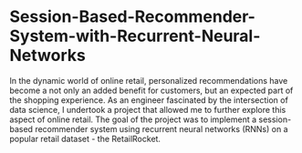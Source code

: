 # Session-Based-Recommender-System-with-Recurrent-Neural-Networks

In the dynamic world of online retail, personalized recommendations have become a not only an
added benefit for customers, but an expected part of the shopping experience. As an engineer fascinated by the intersection of data science, 
I undertook a project that allowed me to further explore this aspect of online retail. The goal of the project was to implement a session-based recommender system 
using recurrent neural networks (RNNs) on a popular retail dataset - the RetailRocket.
